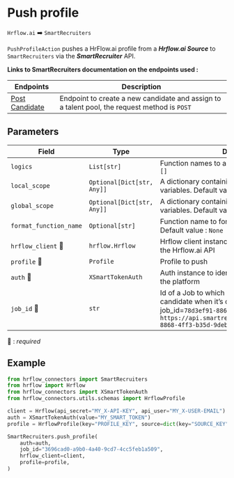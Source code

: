# Push profile
`Hrflow.ai` :arrow_right: `SmartRecruiters`

`PushProfileAction` pushes a HrFlow.ai profile from a ***Hrflow.ai Source*** to `SmartRecruiters` via the ***SmartRecruiter*** API.

**Links to SmartRecruiters documentation on the endpoints used :**

| Endpoints | Description |
| --------- | ----------- |
| [Post Candidate](https://dev.smartrecruiters.com/customer-api/live-docs/candidate-api/) | Endpoint to create a new candidate and assign to a talent pool, the request method is `POST` |

## Parameters

| Field | Type | Description |
| ----- | ---- | ----------- |
| `logics`  | `List[str]` | Function names to apply as filter . Default value : `[]`        |
| `local_scope`  | `Optional[Dict[str, Any]]` | A dictionary containing the current scope's local variables. Default value : `None`        |
| `global_scope`  | `Optional[Dict[str, Any]]` | A dictionary containing the current scope's global variables. Default value : `None`       |
| `format_function_name`  | `Optional[str]` | Function name to format job before pushing. Default value : `None`        |
| `hrflow_client` :red_circle: | `hrflow.Hrflow` | Hrflow client instance used to communicate with the Hrflow.ai API        |
| `profile` :red_circle: | `Profile` | Profile to push        |
| `auth` :red_circle: | `XSmartTokenAuth` | Auth instance to identify and communicate with the platform       |
| `job_id` :red_circle: | `str` | Id of a Job to which you want to assign a candidate when it’s created. For example job_id=`78d3ef91-8868-4ff3-b35d-9debf9d6f31f` in `https://api.smartrecruiters.com/jobs/78d3ef91-8868-4ff3-b35d-9debf9d6f31f/candidates`        |

:red_circle: : *required* 

## Example

```python
from hrflow_connectors import SmartRecruiters
from hrflow import Hrflow
from hrflow_connectors import XSmartTokenAuth
from hrflow_connectors.utils.schemas import HrflowProfile

client = Hrflow(api_secret="MY_X-API-KEY", api_user="MY_X-USER-EMAIL")
auth = XSmartTokenAuth(value="MY_SMART_TOKEN")
profile = HrflowProfile(key="PROFILE_KEY", source=dict(key="SOURCE_KEY"))

SmartRecruiters.push_profile(
    auth=auth,
    job_id="3696cad0-a9b0-4a40-9cd7-4cc5feb1a509",
    hrflow_client=client,
    profile=profile,
)
```